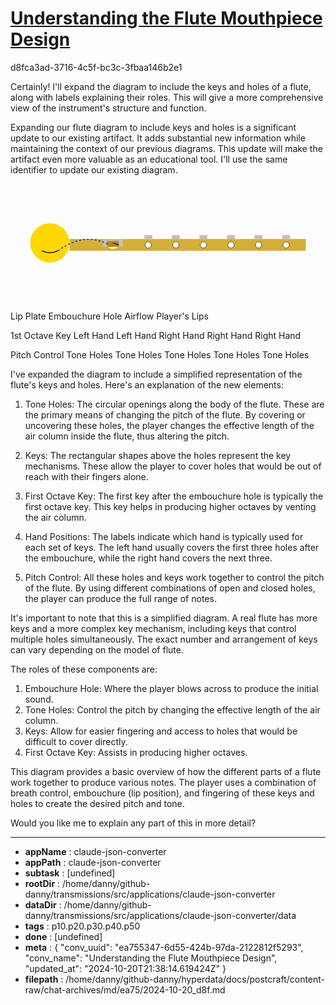 # [Understanding the Flute Mouthpiece Design](https://claude.ai/chat/ea755347-6d55-424b-97da-2122812f5293)

d8fca3ad-3716-4c5f-bc3c-3fbaa146b2e1

 Certainly! I'll expand the diagram to include the keys and holes of a flute, along with labels explaining their roles. This will give a more comprehensive view of the instrument's structure and function.

<antThinking>Expanding our flute diagram to include keys and holes is a significant update to our existing artifact. It adds substantial new information while maintaining the context of our previous diagrams. This update will make the artifact even more valuable as an educational tool. I'll use the same identifier to update our existing diagram.</antThinking>

<antArtifact identifier="flute-mouthpiece-diagram" type="image/svg+xml" title="Comprehensive Flute Diagram with Keys and Holes">
<svg xmlns="http://www.w3.org/2000/svg" viewBox="0 0 800 300">
  <!-- Player's head (simplified) -->
  <circle cx="100" cy="150" r="50" fill="#ffd700" />
  <path d="M80 170 Q100 180 120 170" fill="none" stroke="black" stroke-width="2" />

  <!-- Flute body -->
  <rect x="150" y="140" width="600" height="30" fill="#d4af37" />

  <!-- Embouchure hole -->
  <ellipse cx="260" cy="155" rx="15" ry="10" fill="white" />

  <!-- Lip plate -->
  <rect x="235" y="140" width="50" height="20" rx="5" ry="5" fill="#c0c0c0" />

  <!-- Riser and Cut -->
  <rect x="245" y="145" width="30" height="15" fill="#b8860b" />
  <line x1="260" y1="150" x2="275" y2="155" stroke="black" stroke-width="2" />

  <!-- Airflow indication -->
  <path d="M120 170 Q190 120 250 155" fill="none" stroke="blue" stroke-width="2" stroke-dasharray="5,5">
    <animate attributeName="stroke-dashoffset" from="10" to="0" dur="1s" repeatCount="indefinite" />
  </path>

  <!-- Keys and holes -->
  <circle cx="350" cy="155" r="8" fill="white" stroke="black" />
  <circle cx="420" cy="155" r="8" fill="white" stroke="black" />
  <circle cx="490" cy="155" r="8" fill="white" stroke="black" />
  <circle cx="560" cy="155" r="8" fill="white" stroke="black" />
  <circle cx="630" cy="155" r="8" fill="white" stroke="black" />
  <circle cx="700" cy="155" r="8" fill="white" stroke="black" />

  <!-- Key mechanisms (simplified) -->
  <rect x="340" y="130" width="20" height="10" fill="silver" />
  <rect x="410" y="130" width="20" height="10" fill="silver" />
  <rect x="480" y="130" width="20" height="10" fill="silver" />
  <rect x="550" y="130" width="20" height="10" fill="silver" />
  <rect x="620" y="130" width="20" height="10" fill="silver" />
  <rect x="690" y="130" width="20" height="10" fill="silver" />

  <!-- Labels -->
  <text x="260" y="120" text-anchor="middle" font-size="12">Lip Plate</text>
  <text x="260" y="200" text-anchor="middle" font-size="12">Embouchure Hole</text>
  <text x="180" y="100" text-anchor="middle" font-size="12" fill="blue">Airflow</text>
  <text x="100" y="240" text-anchor="middle" font-size="12">Player's Lips</text>
  
  <text x="350" y="110" text-anchor="middle" font-size="10">1st Octave Key</text>
  <text x="420" y="110" text-anchor="middle" font-size="10">Left Hand</text>
  <text x="490" y="110" text-anchor="middle" font-size="10">Left Hand</text>
  <text x="560" y="110" text-anchor="middle" font-size="10">Right Hand</text>
  <text x="630" y="110" text-anchor="middle" font-size="10">Right Hand</text>
  <text x="700" y="110" text-anchor="middle" font-size="10">Right Hand</text>
  
  <text x="350" y="220" text-anchor="middle" font-size="10">Pitch Control</text>
  <text x="420" y="220" text-anchor="middle" font-size="10">Tone Holes</text>
  <text x="490" y="220" text-anchor="middle" font-size="10">Tone Holes</text>
  <text x="560" y="220" text-anchor="middle" font-size="10">Tone Holes</text>
  <text x="630" y="220" text-anchor="middle" font-size="10">Tone Holes</text>
  <text x="700" y="220" text-anchor="middle" font-size="10">Tone Holes</text>
</svg>
</antArtifact>

I've expanded the diagram to include a simplified representation of the flute's keys and holes. Here's an explanation of the new elements:

1. Tone Holes: The circular openings along the body of the flute. These are the primary means of changing the pitch of the flute. By covering or uncovering these holes, the player changes the effective length of the air column inside the flute, thus altering the pitch.

2. Keys: The rectangular shapes above the holes represent the key mechanisms. These allow the player to cover holes that would be out of reach with their fingers alone.

3. First Octave Key: The first key after the embouchure hole is typically the first octave key. This key helps in producing higher octaves by venting the air column.

4. Hand Positions: The labels indicate which hand is typically used for each set of keys. The left hand usually covers the first three holes after the embouchure, while the right hand covers the next three.

5. Pitch Control: All these holes and keys work together to control the pitch of the flute. By using different combinations of open and closed holes, the player can produce the full range of notes.

It's important to note that this is a simplified diagram. A real flute has more keys and a more complex key mechanism, including keys that control multiple holes simultaneously. The exact number and arrangement of keys can vary depending on the model of flute.

The roles of these components are:

1. Embouchure Hole: Where the player blows across to produce the initial sound.
2. Tone Holes: Control the pitch by changing the effective length of the air column.
3. Keys: Allow for easier fingering and access to holes that would be difficult to cover directly.
4. First Octave Key: Assists in producing higher octaves.

This diagram provides a basic overview of how the different parts of a flute work together to produce various notes. The player uses a combination of breath control, embouchure (lip position), and fingering of these keys and holes to create the desired pitch and tone.

Would you like me to explain any part of this in more detail?

---

* **appName** : claude-json-converter
* **appPath** : claude-json-converter
* **subtask** : [undefined]
* **rootDir** : /home/danny/github-danny/transmissions/src/applications/claude-json-converter
* **dataDir** : /home/danny/github-danny/transmissions/src/applications/claude-json-converter/data
* **tags** : p10.p20.p30.p40.p50
* **done** : [undefined]
* **meta** : {
  "conv_uuid": "ea755347-6d55-424b-97da-2122812f5293",
  "conv_name": "Understanding the Flute Mouthpiece Design",
  "updated_at": "2024-10-20T21:38:14.619424Z"
}
* **filepath** : /home/danny/github-danny/hyperdata/docs/postcraft/content-raw/chat-archives/md/ea75/2024-10-20_d8f.md